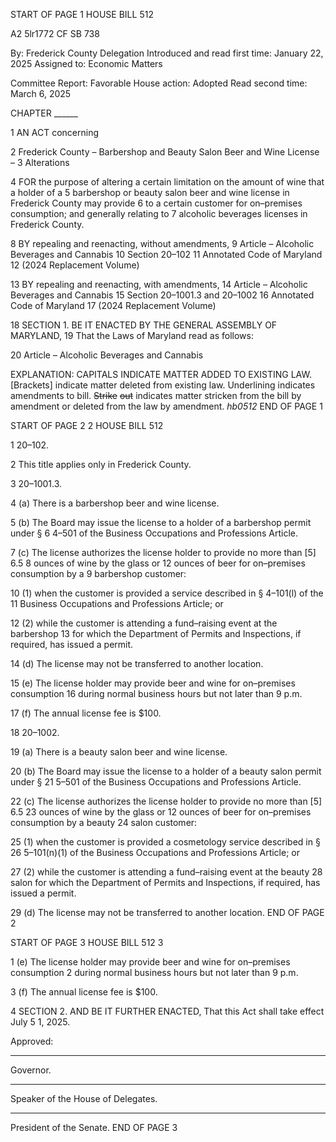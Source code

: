 START OF PAGE 1
HOUSE BILL 512

A2 5lr1772
CF SB 738

By: Frederick County Delegation
Introduced and read first time: January 22, 2025
Assigned to: Economic Matters

Committee Report: Favorable
House action: Adopted
Read second time: March 6, 2025

CHAPTER ______

1 AN ACT concerning

2 Frederick County – Barbershop and Beauty Salon Beer and Wine License –
3 Alterations

4 FOR the purpose of altering a certain limitation on the amount of wine that a holder of a
5 barbershop or beauty salon beer and wine license in Frederick County may provide
6 to a certain customer for on–premises consumption; and generally relating to
7 alcoholic beverages licenses in Frederick County.

8 BY repealing and reenacting, without amendments,
9 Article – Alcoholic Beverages and Cannabis
10 Section 20–102
11 Annotated Code of Maryland
12 (2024 Replacement Volume)

13 BY repealing and reenacting, with amendments,
14 Article – Alcoholic Beverages and Cannabis
15 Section 20–1001.3 and 20–1002
16 Annotated Code of Maryland
17 (2024 Replacement Volume)

18 SECTION 1. BE IT ENACTED BY THE GENERAL ASSEMBLY OF MARYLAND,
19 That the Laws of Maryland read as follows:

20 Article – Alcoholic Beverages and Cannabis

EXPLANATION: CAPITALS INDICATE MATTER ADDED TO EXISTING LAW.
[Brackets] indicate matter deleted from existing law.
Underlining indicates amendments to bill.
~~Strike~~ ~~out~~ indicates matter stricken from the bill by amendment or deleted from the law by
amendment. *hb0512*
END OF PAGE 1

START OF PAGE 2
2 HOUSE BILL 512

1 20–102.

2 This title applies only in Frederick County.

3 20–1001.3.

4 (a) There is a barbershop beer and wine license.

5 (b) The Board may issue the license to a holder of a barbershop permit under §
6 4–501 of the Business Occupations and Professions Article.

7 (c) The license authorizes the license holder to provide no more than [5] 6.5
8 ounces of wine by the glass or 12 ounces of beer for on–premises consumption by a
9 barbershop customer:

10 (1) when the customer is provided a service described in § 4–101(l) of the
11 Business Occupations and Professions Article; or

12 (2) while the customer is attending a fund–raising event at the barbershop
13 for which the Department of Permits and Inspections, if required, has issued a permit.

14 (d) The license may not be transferred to another location.

15 (e) The license holder may provide beer and wine for on–premises consumption
16 during normal business hours but not later than 9 p.m.

17 (f) The annual license fee is $100.

18 20–1002.

19 (a) There is a beauty salon beer and wine license.

20 (b) The Board may issue the license to a holder of a beauty salon permit under §
21 5–501 of the Business Occupations and Professions Article.

22 (c) The license authorizes the license holder to provide no more than [5] 6.5
23 ounces of wine by the glass or 12 ounces of beer for on–premises consumption by a beauty
24 salon customer:

25 (1) when the customer is provided a cosmetology service described in §
26 5–101(n)(1) of the Business Occupations and Professions Article; or

27 (2) while the customer is attending a fund–raising event at the beauty
28 salon for which the Department of Permits and Inspections, if required, has issued a permit.

29 (d) The license may not be transferred to another location.
END OF PAGE 2

START OF PAGE 3
HOUSE BILL 512 3

1 (e) The license holder may provide beer and wine for on–premises consumption
2 during normal business hours but not later than 9 p.m.

3 (f) The annual license fee is $100.

4 SECTION 2. AND BE IT FURTHER ENACTED, That this Act shall take effect July
5 1, 2025.

Approved:

________________________________________________________________________________
Governor.

________________________________________________________________________________
Speaker of the House of Delegates.

________________________________________________________________________________
President of the Senate.
END OF PAGE 3